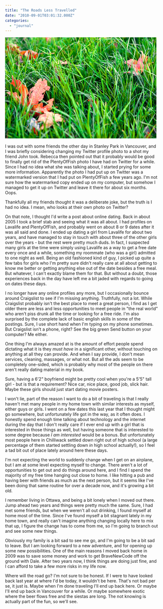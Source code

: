 ```yaml
---
title: "The Roads Less Travelled"
date: "2010-09-01T03:01:32.000Z"
categories: 
  - "journal"
---
```


![](images/4065408229_51654351f5.jpg)

I was out with some friends the other day in Stanley Park in Vancouver, and I was briefly considering changing my Twitter profile photo to a shot my friend John took. Rebecca then pointed out that it probably would be good to finally get rid of the PlentyOfFish photo I have had on Twitter for a while. Since I had no idea what she was talking about, I started prying for some more information. Apparently the photo I had put up on Twitter was a watermarked version that I had put on PlentyOfFish a few years ago. I'm not sure how the watermarked copy ended up on my computer, but somehow I managed to get it up on Twitter and leave it there for about six months. Oops.

Thankfully all my friends thought it was a deliberate joke, but the truth is I had no idea. I mean, who looks at their own photo on Twitter?

On that note, I thought I'd write a post about online dating. Back in about 2005 I took a brief stab and seeing what it was all about. I had profiles on Lavalife and PlentyOfFish, and probably went on about 8 or 9 dates after it was all said and done. I ended up dating a girl from Lavalife for about two years, and have managed to stay in touch with about three of the other girls over the years - but the rest were pretty much duds. In fact, I suspected many girls at the time were simply using Lavalife as a way to get a free date every once and a while, something my roommate (who was a girl) admitted to one night as well. Being an old fashioned kind of guy, I picked up quite a few tabs for girls who I'm pretty sure didn't really care at all about getting to know me better or getting anything else out of the date besides a free meal. But whatever, I can't exactly blame them for that. But without a doubt, those experiences back in the day have left me a bit jaded with regards to going on dates these days.

I no longer have any online profiles any more, but I occasionally bounce around Craigslist to see if I'm missing anything. Truthfully, not a lot. While Craigslist probably isn't the best place to meet a great person, I find as I get older there are less and less opportunities to meet people in "the real world" who aren't piss drunk all the time or looking for a free ride. I'm also surprised by the complete lack of basic english skills in some of the postings. Sure, I use short hand when I'm typing on my phone sometimes. But Craigslist isn't a phone, right? See the big green Send button on your computer? Me either.

One thing I'm always amazed at is the amount of effort people spend dictating what it is they _must have_ in a significant other, without touching on anything at all they can provide. And when I say provide, I don't mean services, cleaning, massages, or what not. But all the ads seem to be completely one-sided, which is probably why most of the people on there aren't really dating material in my book.

Sure, having a 6'2" boyfriend might be pretty cool when you're a 5'5" tall girl - but is that a requirement? Nice car, nice place, good job, slick hair. Maybe these girls should just start dating movie posters.

I won't lie, part of the reason I want to do a bit of traveling is that I really haven't met many people in my home town with similar interests as myself, either guys or girls. I went on a few dates this last year that I thought might go somewhere, but unfortunately life got in the way, as it often does. I honestly spend enough time talking about technology and the internet during the day that I don't really care if I ever end up with a girl that is interested in those things as well, but having someone that is interested to some degree because _I am interested_ would be a bonus. But unfortunately most people here in Chilliwack settled down right out of high school (a large percentage of them started settling down _in_ high school actually!), so I feel a tad bit out of place lately around here these days.

I'm not expecting the world to suddenly change when I get on an airplane, but I am at some level expecting myself to change. There aren't a lot of opportunities to get out and do things around here, and I find I spend the majority of my free time hanging out close to home. I like hitting a pub and having beer with friends as much as the next person, but it seems like I've been doing that same routine for over a decade now, and it's growing a bit old.

I remember living in Ottawa, and being a bit lonely when I moved out there. Jump ahead two years and things were pretty much the same. Sure, I had met some friends, but when we weren't all out drinking, I found myself at home most of the time. Since I've found myself a bit stagnant lately in my home town, and really can't imagine anything changing locally here to mix that up, I figure the change has to come from me, so I'm going to branch out and see some new things.

Obviously my family is a bit sad to see me go, and I'm going to be a bit sad to leave. But I am looking forward to a new adventure, and for opening up some new possibilities. One of the main reasons I moved back home in 2009 was to save some money and work to get BraveNewCode off the ground with Dale. After two years now, I think things are doing just fine, and I can afford to take a few more risks in my life now.

Where will the road go? I'm not sure to be honest. If I were to have looked back last year at where I'd be today, it wouldn't be here. That's not bad per se, it just is. Maybe when I'm done traveling I'll end up back here. Or maybe I'll end up back in Vancouver for a while. Or maybe somewhere exotic where the beer flows free and the siestas are long. The not knowing is actually part of the fun, so we'll see.
